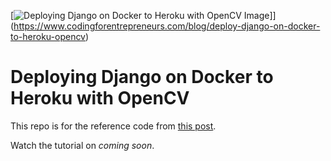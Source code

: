 [![Deploying Django on Docker to Heroku with OpenCV Image](https://static.codingforentrepreneurs.com/media/cfe-blog/deploy-django-on-docker-to-heroku-opencv/Django_On_Docker_to_Heroku_with_OpenCV.jpg)]](https://www.codingforentrepreneurs.com/blog/deploy-django-on-docker-to-heroku-opencv)


# Deploying Django on Docker to Heroku with OpenCV

This repo is for the reference code from [this post](https://www.codingforentrepreneurs.com/blog/deploy-django-on-docker-to-heroku-opencv).


Watch the tutorial on _coming soon_.